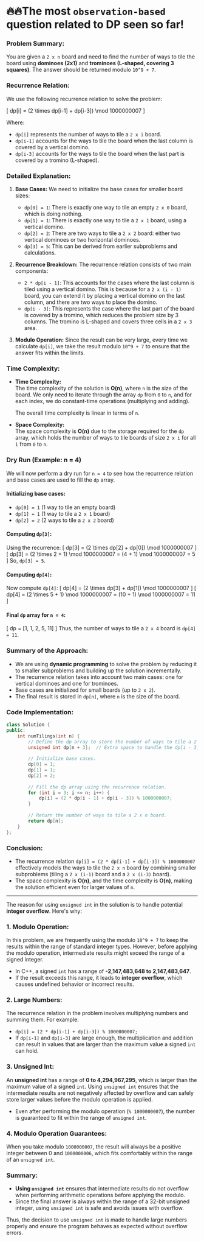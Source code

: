 # 🔥🔥The most `observation-based` question related to DP seen so far!


### **Problem Summary:**
You are given a `2 x n` board and need to find the number of ways to tile the board using **dominoes (2x1)** and **trominoes (L-shaped, covering 3 squares)**. The answer should be returned modulo `10^9 + 7`.

### **Recurrence Relation:**
We use the following recurrence relation to solve the problem:

\[
dp[i] = (2 \times dp[i-1] + dp[i-3]) \mod 1000000007
\]

Where:
- `dp[i]` represents the number of ways to tile a `2 x i` board.
- `dp[i-1]` accounts for the ways to tile the board when the last column is covered by a vertical domino.
- `dp[i-3]` accounts for the ways to tile the board when the last part is covered by a tromino (L-shaped).

### **Detailed Explanation:**

1. **Base Cases:**
   We need to initialize the base cases for smaller board sizes:
   - `dp[0] = 1`: There is exactly one way to tile an empty `2 x 0` board, which is doing nothing.
   - `dp[1] = 1`: There is exactly one way to tile a `2 x 1` board, using a vertical domino.
   - `dp[2] = 2`: There are two ways to tile a `2 x 2` board: either two vertical dominoes or two horizontal dominoes.
   - `dp[3] = 5`: This can be derived from earlier subproblems and calculations.

2. **Recurrence Breakdown:**
   The recurrence relation consists of two main components:
   - `2 * dp[i - 1]`: This accounts for the cases where the last column is tiled using a vertical domino. This is because for a `2 x (i - 1)` board, you can extend it by placing a vertical domino on the last column, and there are two ways to place the domino.
   - `dp[i - 3]`: This represents the case where the last part of the board is covered by a tromino, which reduces the problem size by 3 columns. The tromino is L-shaped and covers three cells in a `2 x 3` area.

3. **Modulo Operation:**
   Since the result can be very large, every time we calculate `dp[i]`, we take the result modulo `10^9 + 7` to ensure that the answer fits within the limits.

### **Time Complexity:**

- **Time Complexity:**  
  The time complexity of the solution is **O(n)**, where `n` is the size of the board. We only need to iterate through the array `dp` from `0` to `n`, and for each index, we do constant-time operations (multiplying and adding).
  
  The overall time complexity is linear in terms of `n`.

- **Space Complexity:**  
  The space complexity is **O(n)** due to the storage required for the `dp` array, which holds the number of ways to tile boards of size `2 x i` for all `i` from `0` to `n`.

### **Dry Run (Example: n = 4)**

We will now perform a dry run for `n = 4` to see how the recurrence relation and base cases are used to fill the `dp` array.

#### Initializing base cases:
- `dp[0] = 1` (1 way to tile an empty board)
- `dp[1] = 1` (1 way to tile a `2 x 1` board)
- `dp[2] = 2` (2 ways to tile a `2 x 2` board)

#### Computing `dp[3]`:
Using the recurrence:
\[
dp[3] = (2 \times dp[2] + dp[0]) \mod 1000000007
\]
\[
dp[3] = (2 \times 2 + 1) \mod 1000000007 = (4 + 1) \mod 1000000007 = 5
\]
So, `dp[3] = 5`.

#### Computing `dp[4]`:
Now compute `dp[4]`:
\[
dp[4] = (2 \times dp[3] + dp[1]) \mod 1000000007
\]
\[
dp[4] = (2 \times 5 + 1) \mod 1000000007 = (10 + 1) \mod 1000000007 = 11
\]

#### Final `dp` array for `n = 4`:
\[
dp = [1, 1, 2, 5, 11]
\]
Thus, the number of ways to tile a `2 x 4` board is `dp[4] = 11`.

### **Summary of the Approach:**

- We are using **dynamic programming** to solve the problem by reducing it to smaller subproblems and building up the solution incrementally.
- The recurrence relation takes into account two main cases: one for vertical dominoes and one for trominoes.
- Base cases are initialized for small boards (up to `2 x 2`).
- The final result is stored in `dp[n]`, where `n` is the size of the board.

### **Code Implementation:**

```cpp
class Solution {
public:
    int numTilings(int n) {
        // Define the dp array to store the number of ways to tile a 2 x i board.
        unsigned int dp[n + 3];  // Extra space to handle the dp[i - 3] case.
        
        // Initialize base cases.
        dp[0] = 1; 
        dp[1] = 1; 
        dp[2] = 2;
        
        // Fill the dp array using the recurrence relation.
        for (int i = 3; i <= n; i++) {
            dp[i] = (2 * dp[i - 1] + dp[i - 3]) % 1000000007;
        }
        
        // Return the number of ways to tile a 2 x n board.
        return dp[n];
    }
};
```

### **Conclusion:**

- The recurrence relation `dp[i] = (2 * dp[i-1] + dp[i-3]) % 1000000007` effectively models the ways to tile the `2 x n` board by combining smaller subproblems (tiling a `2 x (i-1)` board and a `2 x (i-3)` board).
- The space complexity is **O(n)**, and the time complexity is **O(n)**, making the solution efficient even for larger values of `n`.

---

The reason for using `unsigned int` in the solution is to handle potential **integer overflow**. Here's why:

### **1. Modulo Operation:**
In this problem, we are frequently using the modulo `10^9 + 7` to keep the results within the range of standard integer types. However, before applying the modulo operation, intermediate results might exceed the range of a signed integer.

- In C++, a signed `int` has a range of **-2,147,483,648 to 2,147,483,647**.
- If the result exceeds this range, it leads to **integer overflow**, which causes undefined behavior or incorrect results.

### **2. Large Numbers:**
The recurrence relation in the problem involves multiplying numbers and summing them. For example:
- `dp[i] = (2 * dp[i-1] + dp[i-3]) % 1000000007;`
- If `dp[i-1]` and `dp[i-3]` are large enough, the multiplication and addition can result in values that are larger than the maximum value a signed `int` can hold.

### **3. Unsigned Int:**
An **unsigned int** has a range of **0 to 4,294,967,295**, which is larger than the maximum value of a signed `int`. Using `unsigned int` ensures that the intermediate results are not negatively affected by overflow and can safely store larger values before the modulo operation is applied.

- Even after performing the modulo operation (`% 1000000007`), the number is guaranteed to fit within the range of `unsigned int`.

### **4. Modulo Operation Guarantees:**
When you take modulo `1000000007`, the result will always be a positive integer between 0 and `1000000006`, which fits comfortably within the range of an `unsigned int`.

### **Summary:**
- **Using `unsigned int`** ensures that intermediate results do not overflow when performing arithmetic operations before applying the modulo.
- Since the final answer is always within the range of a 32-bit unsigned integer, using `unsigned int` is safe and avoids issues with overflow.

Thus, the decision to use `unsigned int` is made to handle large numbers properly and ensure the program behaves as expected without overflow errors.
